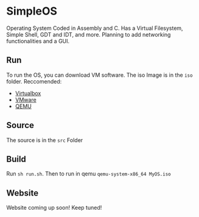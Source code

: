 # SimpleOS
 Operating System Coded in Assembly and C. Has a Virtual Filesystem, Simple Shell, GDT and IDT, and more. Planning to add networking functionalities and a GUI.

## Run
To run the OS, you can download VM software.
The iso Image is in the `iso` folder.
Reccomended:
- [Virtualbox](https://www.virtualbox.org/wiki/Downloads)
- [VMware](https://my.vmware.com/web/vmware/downloads/info/slug/desktop_end_user_computing/vmware_fusion/12_0)
- [QEMU](https://www.qemu.org)

## Source
The source is in the `src` Folder

## Build
Run `sh run.sh`. Then to run in qemu `qemu-system-x86_64 MyOS.iso`

## Website
Website coming up soon! Keep tuned!

